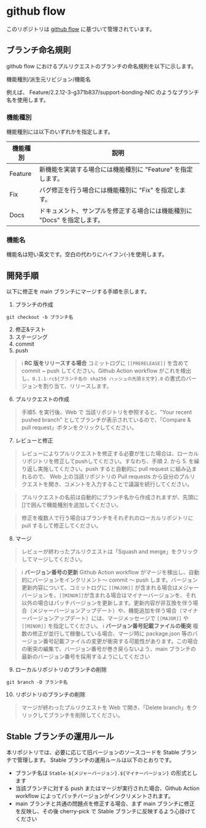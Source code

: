 # github flow
このリポジトリは [github flow](https://gist.github.com/Gab-km/3705015) に基づいて管理されています。

## ブランチ命名規則
github flow におけるプルリクエストのブランチの命名規則を以下に示します。

機能種別/派生元リビジョン/機能名

例えば、 Feature/2.2.12-3-g371b837/support-bonding-NIC のようなブランチ名を使用します。

### 機能種別
機能種別には以下のいずれかを指定します。

|機能種別|説明|
|----|----|
|Feature|新機能を実装する場合には機能種別に "Feature" を指定します。|
|Fix|バグ修正を行う場合には機能種別に "Fix" を指定します。|
|Docs|ドキュメント、サンプルを修正する場合には機能種別に "Docs" を指定します。|

### 機能名
機能名は短い英文です。空白の代わりにハイフン(-)を使用します。


## 開発手順
以下に修正を main ブランチにマージする手順を示します。

1. ブランチの作成
```shell
git checkout -b ブランチ名
```
2. 修正&テスト
1. ステージング
1. commit
1. push
> :information_source: **RC 版をリリースする場合** コミットログに `[[PRERELEASE]]` を含めて commit ~ push してください。Github Action workflow がこれを検出し、`0.1.1-rc${ブランチ名の sha256 ハッシュの先頭８文字}.0` の書式のバージョンを割り当て、リリースします。

6. プルリクエストの作成

> 手順5. を実行後、Web で 当該リポジトリを参照すると、"Your recent pushed branch" としてブランチが表示されているので、「Compare & pull request」ボタンをクリックしてください。

7.  レビューと修正

> レビューによりプルリクエストを修正する必要が生じた場合は、ローカルリポジトリを修正してpushしてください。すなわち、手順 2. から 5. を繰り返し実施してください。push すると自動的に pull request に組み込まれるので、 Web 上の当該リポジトリの Pull requests から自分のプルリクエストを開き、コメントを入力することで議論を続行してください。

> プルリクエストの名前は自動的にブランチ名から作成されますが、先頭に[]で囲んで機能種別を追加してください。

> 修正を複数人で行う場合はブランチをそれぞれのローカルリポジトリに pull するして修正してください。

8. マージ
> レビューが終わったプルリクエストは「Squash and merge」をクリックしてマージしてください。

> :information_source: **バージョン番号の更新** Github Action workflow がマージを検出し、自動的にバージョンをインクリメント～ commit ～ push します。バージョン更新内容について、コミットログに `[[MAJOR]]` が含まれる場合はメジャーバージョンを、`[[MINOR]]`が含まれる場合はマイナーバージョンを、それ以外の場合はパッチバージョンを更新します。更新内容が非互換を伴う場合（メジャーバージョンアップデート）や、機能追加を伴う場合（マイナーバージョンアップデート）には、マージメッセージで `[[MAJOR]]` や `[[MINOR]]` を指定してください。
> :information_source: **バージョン番号記載ファイルの衝突** 複数の修正が並行して稼働している場合、マージ時に package.json 等のバージョン番号記載ファイルの変更が衝突する可能性があります。この場合の衝突の編集で、バージョン番号が巻き戻らないよう、main ブランチの最新のバージョン番号を採用するようにしてください

9. ローカルリポジトリのブランチの削除
```shell
git branch -D ブランチ名
```
10. リポジトリのブランチの削除
> マージが終わったプルリクエストを Web で開き、「Delete branch」をクリックしてブランチを削除してください。

## Stable ブランチの運用ルール
本リポジトリでは、必要に応じて旧バージョンのソースコードを Stable ブランチで管理します。 Stable ブランチの運用ルールは以下のとおりです。
- ブランチ名は `Stable-${メジャーバージョン}.${マイナーバージョン}` の形式とします
- 当該ブランチに対する push またはマージが実行された場合、Github Action workflow によってパッチバージョンがインクリメントされます。
- main ブランチと共通の問題点を修正する場合、まず main ブランチに修正を反映し、その後 cherry-pick で Stable ブランチに反映するよう心掛けてください